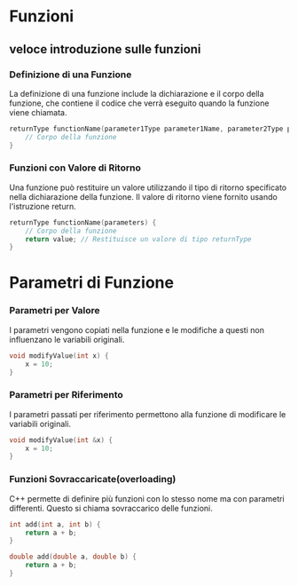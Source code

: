 # Funzioni
## veloce introduzione sulle funzioni 

### Definizione di una Funzione

La definizione di una funzione include la dichiarazione e il corpo della funzione, che contiene il codice che verrà eseguito quando la funzione viene chiamata.

```cpp
returnType functionName(parameter1Type parameter1Name, parameter2Type parameter2Name, ...) {
    // Corpo della funzione
}
```
### Funzioni con Valore di Ritorno

Una funzione può restituire un valore utilizzando il tipo di ritorno specificato nella dichiarazione della funzione. Il valore di ritorno viene fornito usando l'istruzione return.

```cpp
returnType functionName(parameters) {
    // Corpo della funzione
    return value; // Restituisce un valore di tipo returnType
}
```
# Parametri di Funzione
### Parametri per Valore

I parametri vengono copiati nella funzione e le modifiche a questi non influenzano le variabili originali.
```cpp
void modifyValue(int x) {
    x = 10;
}
```
### Parametri per Riferimento

I parametri passati per riferimento permettono alla funzione di modificare le variabili originali.
```cpp
void modifyValue(int &x) {
    x = 10;
}
```

### Funzioni Sovraccaricate(overloading)

C++ permette di definire più funzioni con lo stesso nome ma con parametri differenti. Questo si chiama sovraccarico delle funzioni.
```cpp
int add(int a, int b) {
    return a + b;
}

double add(double a, double b) {
    return a + b;
}
```


